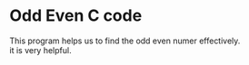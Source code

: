 # Odd Even C code
This program helps us to find the odd even numer effectively.
<br>
it is very helpful.

